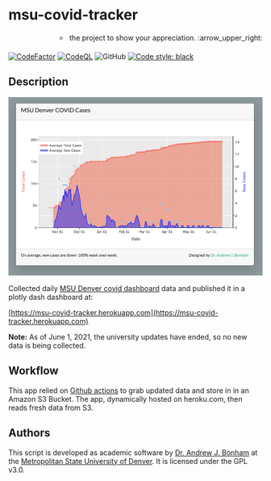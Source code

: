 # msu-covid-tracker

<p align="right">
  ⭐ &nbsp;&nbsp;the project to show your appreciation. :arrow_upper_right:
</p>

[![CodeFactor](https://www.codefactor.io/repository/github/paradoxdruid/msu-covid-tracker/badge)](https://www.codefactor.io/repository/github/paradoxdruid/msu-covid-tracker) [![CodeQL](https://github.com/Paradoxdruid/msu-covid-tracker/actions/workflows/codeql.yml/badge.svg)](https://github.com/Paradoxdruid/msu-covid-tracker/actions/workflows/codeql.yml) ![GitHub](https://img.shields.io/github/license/Paradoxdruid/msu-covid-tracker?color=success) [![Code style: black](https://img.shields.io/badge/code%20style-black-000000.svg)](https://github.com/ambv/black)

## Description

![Screenshot of web app](assets/screenshot.png)

Collected daily [MSU Denver covid dashboard](https://www.msudenver.edu/safe-return-to-campus/) data and published it in a plotly dash dashboard at:

[https://msu-covid-tracker.herokuapp.com](https://msu-covid-tracker.herokuapp.com)

**Note:** As of June 1, 2021, the university updates have ended, so no new data is being collected.

## Workflow

This app relied on [Github actions](https://github.com/features/actions) to grab updated data and store in in an Amazon S3 Bucket. The app, dynamically hosted on heroku.com, then reads fresh data from S3.

## Authors

This script is developed as academic software by [Dr. Andrew J. Bonham](https://github.com/Paradoxdruid) at the [Metropolitan State University of Denver](https://www.msudenver.edu). It is licensed under the GPL v3.0.
